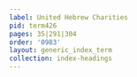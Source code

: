 ```yaml
---
label: United Hebrew Charities
pid: term426
pages: 35|291|304
order: '0983'
layout: generic_index_term
collection: index-headings
---
```

